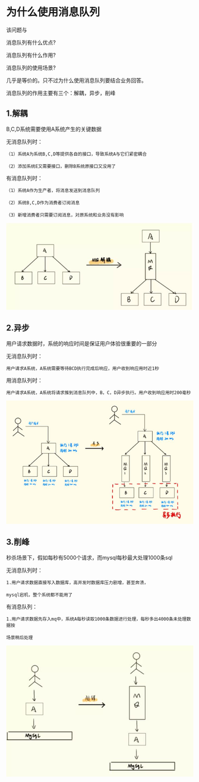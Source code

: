 # 为什么使用消息队列

该问题与

消息队列有什么优点?

消息队列有什么作用?

消息队列的使用场景?

几乎是等价的。只不过为什么使用消息队列要结合业务回答。

消息队列的作用主要有三个：解耦，异步，削峰

## 1.解耦

B,C,D系统需要使用A系统产生的关键数据

无消息队列时：

	（1）系统A为系统B,C,D等提供各自的接口，导致系统A与它们紧密耦合

	（2）添加系统E又需要接口，删除B系统原接口又没用了
	
有消息队列时：

	（1）系统A作为生产者，将消息发送到消息队列
	
	（2）系统B,C,D作为消费者订阅消息
	
	（3）新增消费者只需要订阅消息，对原系统和业务没有影响
	
![image](https://github.com/williamzhang11/fastThinking/blob/master/src/main/java/com/xiu/fastThinking/whymessagequeue/image/mqdecouple.JPG)
## 2.异步

用户请求数据时，系统的响应时间是保证用户体验很重要的一部分

无消息队列时：

	用户请求A系统，A系统需要等待BCD执行完成后响应，用户收到响应用时近1秒

用消息队列时：

	用户请求A系统，A系统将请求推到消息队列中，B，C，D异步执行。用户收到响应用时200毫秒
![image](https://github.com/williamzhang11/fastThinking/blob/master/src/main/java/com/xiu/fastThinking/whymessagequeue/image/mqasync.JPG)

## 3.削峰

秒杀场景下，假如每秒有5000个请求，而mysql每秒最大处理1000条sql

无消息队列时：

	1.用户请求数据直接写入数据库，高并发时数据库压力剧增，甚至奔溃，
	
	mysql宕机，整个系统都不能用了
	
有消息队列：

	1.用户请求数据先存入mq中，系统A每秒读取1000条数据进行处理，每秒多出4000条未处理数据按
	
	场景稍后处理
	
![image](https://github.com/williamzhang11/fastThinking/blob/master/src/main/java/com/xiu/fastThinking/whymessagequeue/image/peakclipping.JPG)



















